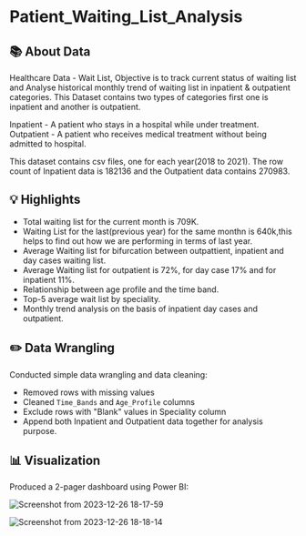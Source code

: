 # Patient_Waiting_List_Analysis

## 📚 About Data

Healthcare Data - Wait List, Objective is to track current status of waiting list and Analyse historical monthly trend of waiting list in inpatient & outpatient categories. This Dataset contains two types of categories first one is inpatient and another is outpatient.

Inpatient - A patient who stays in a hospital while under treatment.
Outpatient - A patient who receives medical treatment without being admitted to hospital.


This dataset contains csv files, one for each year(2018 to 2021).
The row count of Inpatient data is 182136 and the Outpatient data contains 270983.



## 💡 Highlights

- Total waiting list for the current month is 709K.
- Waiting List for the last(previous year) for the same monthn is 640k,this helps to find out how we are performing in terms of last year.
- Average Waiting list for bifurcation between outpattient, inpatient and day cases waiting list.
- Average Waiting list for outpatient is 72%, for day case 17% and for inpatient 11%.
- Relationship between age profile and the time band.
- Top-5 average wait list by speciality.
- Monthly trend analysis on the basis of inpatient day cases and outpatient.

## ✏️ Data Wrangling

Conducted simple data wrangling and data cleaning:
- Removed rows with missing values
- Cleaned `Time_Bands` and `Age_Profile` columns
- Exclude rows with "Blank" values in Speciality column
- Append both Inpatient and Outpatient data together for analysis purpose.


## 📊 Visualization

Produced a 2-pager dashboard using Power BI:

![Screenshot from 2023-12-26 18-17-59](https://github.com/TQ05X78/Patient_Waiting_List_Analysis/assets/66067511/af225587-ef2c-43cb-9b09-9629d099f017)

![Screenshot from 2023-12-26 18-18-14](https://github.com/TQ05X78/Patient_Waiting_List_Analysis/assets/66067511/b596b1e9-ccb8-4991-b720-49138c9adee4)


